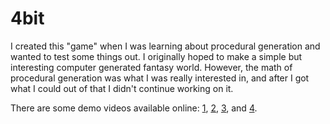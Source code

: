 # 4bit

I created this "game" when I was learning about procedural generation and wanted to test some things out. I originally hoped to make a simple but interesting computer generated fantasy world. However, the math of procedural generation was what I was really interested in, and after I got what I could out of that I didn't continue working on it.

There are some demo videos available online: [1](https://people.ucsc.edu/~spjpeter/arch/dump/globalwarming.mp4), [2](https://people.ucsc.edu/~spjpeter/arch/dump/intro_anim.mp4), [3](https://people.ucsc.edu/~spjpeter/arch/dump/puddles.mp4), and [4](https://people.ucsc.edu/~spjpeter/arch/dump/stolenart.mp4).
